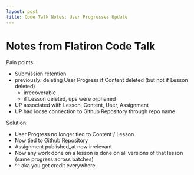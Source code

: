 ```yaml
---
layout: post
title: Code Talk Notes: User Progresses Update
---
```


# Notes from Flatiron Code Talk

Pain points:
- Submission retention
- previously: deleting User Progress if Content deleted (but not if Lesson deleted)
  - irrecoverable
  - if Lesson deleted, ups were orphaned
- UP associated with Lesson, Content, User, Assignment
- UP had loose connection to Github Repository through repo name

Solution:
- User Progress no longer tied to Content / Lesson
- Now tied to Github Repository
- Assignment published_at now irrelevant
- Now any work done on a lesson is done on all versions of that lesson (same progress across batches)
- ^^ aka you get credit everywhere
